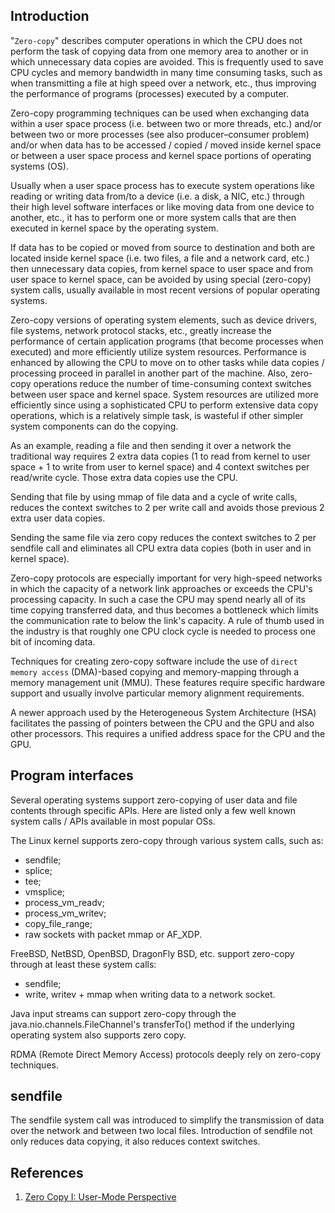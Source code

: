 ## Introduction

"`Zero-copy`" describes computer operations in which the CPU does not perform the task of copying data from one memory area to another or in which unnecessary data copies are avoided.
This is frequently used to save CPU cycles and memory bandwidth in many time consuming tasks, such as when transmitting a file at high speed over a network, etc., thus improving the performance of programs (processes) executed by a computer.

Zero-copy programming techniques can be used when exchanging data within a user space process (i.e. between two or more threads, etc.) and/or between two or more processes (see also producer–consumer problem) and/or when data has to be accessed / copied / moved inside kernel space or between a user space process and kernel space portions of operating systems (OS).

Usually when a user space process has to execute system operations like reading or writing data from/to a device (i.e. a disk, a NIC, etc.) through their high level software interfaces or like moving data from one device to another, etc., it has to perform one or more system calls that are then executed in kernel space by the operating system.

If data has to be copied or moved from source to destination and both are located inside kernel space (i.e. two files, a file and a network card, etc.) then unnecessary data copies, from kernel space to user space and from user space to kernel space, can be avoided by using special (zero-copy) system calls, usually available in most recent versions of popular operating systems.

Zero-copy versions of operating system elements, such as device drivers, file systems, network protocol stacks, etc., greatly increase the performance of certain application programs (that become processes when executed) and more efficiently utilize system resources.
Performance is enhanced by allowing the CPU to move on to other tasks while data copies / processing proceed in parallel in another part of the machine.
Also, zero-copy operations reduce the number of time-consuming context switches between user space and kernel space.
System resources are utilized more efficiently since using a sophisticated CPU to perform extensive data copy operations, which is a relatively simple task, is wasteful if other simpler system components can do the copying.

As an example, reading a file and then sending it over a network the traditional way requires 2 extra data copies (1 to read from kernel to user space + 1 to write from user to kernel space) and 4 context switches per read/write cycle. Those extra data copies use the CPU.

Sending that file by using mmap of file data and a cycle of write calls, reduces the context switches to 2 per write call and avoids those previous 2 extra user data copies.

Sending the same file via zero copy reduces the context switches to 2 per sendfile call and eliminates all CPU extra data copies (both in user and in kernel space).

Zero-copy protocols are especially important for very high-speed networks in which the capacity of a network link approaches or exceeds the CPU's processing capacity.
In such a case the CPU may spend nearly all of its time copying transferred data, and thus becomes a bottleneck which limits the communication rate to below the link's capacity.
A rule of thumb used in the industry is that roughly one CPU clock cycle is needed to process one bit of incoming data.

Techniques for creating zero-copy software include the use of `direct memory access` (DMA)-based copying and memory-mapping through a memory management unit (MMU).
These features require specific hardware support and usually involve particular memory alignment requirements.

A newer approach used by the Heterogeneous System Architecture (HSA) facilitates the passing of pointers between the CPU and the GPU and also other processors.
This requires a unified address space for the CPU and the GPU.

## Program interfaces

Several operating systems support zero-copying of user data and file contents through specific APIs.
Here are listed only a few well known system calls / APIs available in most popular OSs.

The Linux kernel supports zero-copy through various system calls, such as:

- sendfile;
- splice;
- tee;
- vmsplice;
- process_vm_readv;
- process_vm_writev;
- copy_file_range;
- raw sockets with packet mmap or AF_XDP.

FreeBSD, NetBSD, OpenBSD, DragonFly BSD, etc. support zero-copy through at least these system calls:

- sendfile;
- write, writev + mmap when writing data to a network socket.

Java input streams can support zero-copy through the java.nio.channels.FileChannel's transferTo() method if the underlying operating system also supports zero copy.

RDMA (Remote Direct Memory Access) protocols deeply rely on zero-copy techniques.



## sendfile

The sendfile system call was introduced to simplify the transmission of data over the network and between two local files.
Introduction of sendfile not only reduces data copying, it also reduces context switches.


## References

1. [Zero Copy I: User-Mode Perspective](https://www.linuxjournal.com/article/6345?page=0,0)
